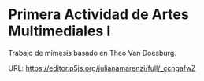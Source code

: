 # Primera Actividad de Artes Multimediales I

Trabajo de mímesis basado en Theo Van Doesburg.

URL: https://editor.p5js.org/julianamarenzi/full/_ccngafwZ